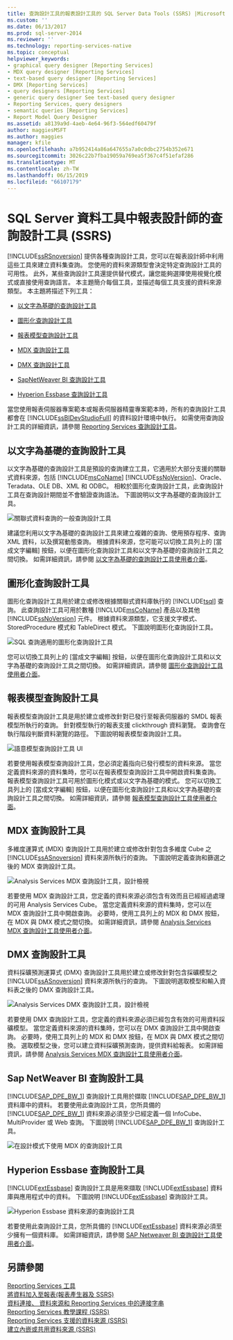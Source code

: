 ```yaml
---
title: 查詢設計工具的報表設計工具的 SQL Server Data Tools (SSRS) |Microsoft Docs
ms.custom: ''
ms.date: 06/13/2017
ms.prod: sql-server-2014
ms.reviewer: ''
ms.technology: reporting-services-native
ms.topic: conceptual
helpviewer_keywords:
- graphical query designer [Reporting Services]
- MDX query designer [Reporting Services]
- text-based query designer [Reporting Services]
- DMX [Reporting Services]
- query designers [Reporting Services]
- generic query designer See text-based query designer
- Reporting Services, query designers
- semantic queries [Reporting Services]
- Report Model Query Designer
ms.assetid: a8139a9d-4aeb-4e64-96f3-564edf60479f
author: maggiesMSFT
ms.author: maggies
manager: kfile
ms.openlocfilehash: a7b952414a86a647655a7a0c0dbc2754b352e671
ms.sourcegitcommit: 3026c22b7fba19059a769ea5f367c4f51efaf286
ms.translationtype: MT
ms.contentlocale: zh-TW
ms.lasthandoff: 06/15/2019
ms.locfileid: "66107179"
---
```

# <a name="query-design-tools-in-report-designer-sql-server-data-tools-ssrs"></a>SQL Server 資料工具中報表設計師的查詢設計工具 (SSRS)
  [!INCLUDE[ssRSnoversion](../../includes/ssrsnoversion-md.md)] 提供各種查詢設計工具，您可以在報表設計師中利用這些工具來建立資料集查詢。 您使用的資料來源類型會決定特定查詢設計工具的可用性。 此外，某些查詢設計工具還提供替代模式，讓您能夠選擇使用視覺化模式或直接使用查詢語言。 本主題簡介每個工具，並描述每個工具支援的資料來源類型。 本主題將描述下列工具：  
  
-   [以文字為基礎的查詢設計工具](#Textbased)  
  
-   [圖形化查詢設計工具](#Graphical)  
  
-   [報表模型查詢設計工具](#Model)  
  
-   [MDX 查詢設計工具](#MDX)  
  
-   [DMX 查詢設計工具](#DMX)  
  
-   [SapNetWeaver BI 查詢設計工具](#SAPBW)  
  
-   [Hyperion Essbase 查詢設計工具](#Hyperion)  
  
 當您使用報表伺服器專案範本或報表伺服器精靈專案範本時，所有的查詢設計工具都會在 [!INCLUDE[ssBIDevStudioFull](../../includes/ssbidevstudiofull-md.md)] 的資料設計環境中執行。 如需使用查詢設計工具的詳細資訊，請參閱 [Reporting Services 查詢設計工具](../reporting-services-query-designers.md)。  
  
##  <a name="Textbased"></a> 以文字為基礎的查詢設計工具  
 以文字為基礎的查詢設計工具是預設的查詢建立工具，它適用於大部分支援的關聯式資料來源，包括 [!INCLUDE[msCoName](../../../includes/msconame-md.md)] [!INCLUDE[ssNoVersion](../../../includes/ssnoversion-md.md)]、Oracle、Teradata、OLE DB、XML 和 ODBC。 相較於圖形化查詢設計工具，此查詢設計工具在查詢設計期間並不會驗證查詢語法。 下圖說明以文字為基礎的查詢設計工具。  
  
 ![關聯式資料查詢的一般查詢設計工具](../../analysis-services/media/rsqd-dsaw-sql-generic.gif "關聯式資料查詢的一般查詢設計工具")  
  
 建議您利用以文字為基礎的查詢設計工具來建立複雜的查詢、使用預存程序、查詢 XML 資料，以及撰寫動態查詢。 根據資料來源，您可能可以切換工具列上的 [當成文字編輯]  按鈕，以便在圖形化查詢設計工具和以文字為基礎的查詢設計工具之間切換。 如需詳細資訊，請參閱 [以文字為基礎的查詢設計工具使用者介面](../text-based-query-designer-user-interface.md)。  
  
##  <a name="Graphical"></a> 圖形化查詢設計工具  
 圖形化查詢設計工具用於建立或修改根據關聯式資料庫執行的 [!INCLUDE[tsql](../../includes/tsql-md.md)] 查詢。 此查詢設計工具可用於數種 [!INCLUDE[msCoName](../../../includes/msconame-md.md)] 產品以及其他 [!INCLUDE[ssNoVersion](../../../includes/ssnoversion-md.md)] 元件。 根據資料來源類型，它支援文字模式、StoredProcedure 模式和 TableDirect 模式。 下圖說明圖形化查詢設計工具。  
  
 ![SQL 查詢適用的圖形化查詢設計工具](../media/rsqd-dsaw-sql.gif "SQL 查詢適用的圖形化查詢設計工具")  
  
 您可以切換工具列上的 [當成文字編輯]  按鈕，以便在圖形化查詢設計工具和以文字為基礎的查詢設計工具之間切換。 如需詳細資訊，請參閱 [圖形化查詢設計工具使用者介面](graphical-query-designer-user-interface.md)。  
  
##  <a name="Model"></a> 報表模型查詢設計工具  
 報表模型查詢設計工具是用於建立或修改針對已發行至報表伺服器的 SMDL 報表模型所執行的查詢。 針對模型執行的報表支援 clickthrough 資料瀏覽。 查詢會在執行階段判斷資料瀏覽的路徑。 下圖說明報表模型查詢設計工具。  
  
 ![語意模型查詢設計工具 UI](../media/rsqd-dsawmodel-smql.gif "語意模型查詢設計工具 UI")  
  
 若要使用報表模型查詢設計工具，您必須定義指向已發行模型的資料來源。 當您定義資料來源的資料集時，您可以在報表模型查詢設計工具中開啟資料集查詢。 報表模型查詢設計工具可用於圖形化模式或以文字為基礎的模式。 您可以切換工具列上的 [當成文字編輯]  按鈕，以便在圖形化查詢設計工具和以文字為基礎的查詢設計工具之間切換。 如需詳細資訊，請參閱 [報表模型查詢設計工具使用者介面](report-model-query-designer-user-interface.md)。  
  
##  <a name="MDX"></a> MDX 查詢設計工具  
 多維度運算式 (MDX) 查詢設計工具用於建立或修改針對包含多維度 Cube 之 [!INCLUDE[ssASnoversion](../../../includes/ssasnoversion-md.md)] 資料來源所執行的查詢。 下圖說明定義查詢和篩選之後的 MDX 查詢設計工具。  
  
 ![Analysis Services MDX 查詢設計工具，設計檢視](../../analysis-services/media/rsqd-dsawas-mdx-designmode.gif "Analysis Services MDX 查詢設計工具，設計檢視")  
  
 若要使用 MDX 查詢設計工具，您定義的資料來源必須包含有效而且已經經過處理的可用 Analysis Services Cube。 當您定義資料來源的資料集時，您可以在 MDX 查詢設計工具中開啟查詢。 必要時，使用工具列上的 MDX 和 DMX 按鈕，在 MDX 與 DMX 模式之間切換。 如需詳細資訊，請參閱 [Analysis Services MDX 查詢設計工具使用者介面](analysis-services-mdx-query-designer-user-interface.md)。  
  
##  <a name="DMX"></a> DMX 查詢設計工具  
 資料採礦預測運算式 (DMX) 查詢設計工具用於建立或修改針對包含採礦模型之 [!INCLUDE[ssASnoversion](../../../includes/ssasnoversion-md.md)] 資料來源所執行的查詢。 下圖說明選取模型和輸入資料表之後的 DMX 查詢設計工具。  
  
 ![Analysis Services DMX 查詢設計工具，設計檢視](../media/rsqd-dsawas-dmx-designmode.gif "Analysis Services DMX 查詢設計工具，設計檢視")  
  
 若要使用 DMX 查詢設計工具，您定義的資料來源必須已經包含有效的可用資料採礦模型。 當您定義資料來源的資料集時，您可以在 DMX 查詢設計工具中開啟查詢。 必要時，使用工具列上的 MDX 和 DMX 按鈕，在 MDX 與 DMX 模式之間切換。 選取模型之後，您可以建立資料採礦預測查詢，提供資料給報表。 如需詳細資訊，請參閱 [Analysis Services MDX 查詢設計工具使用者介面](analysis-services-dmx-query-designer-user-interface.md)。  
  
##  <a name="SAPBW"></a> Sap NetWeaver BI 查詢設計工具  
 [!INCLUDE[SAP_DPE_BW_1](../../../includes/sap-dpe-bw-1-md.md)] 查詢設計工具用於擷取 [!INCLUDE[SAP_DPE_BW_1](../../../includes/sap-dpe-bw-1-md.md)] 資料庫中的資料。 若要使用此查詢設計工具，您所具備的 [!INCLUDE[SAP_DPE_BW_1](../../../includes/sap-dpe-bw-1-md.md)] 資料來源必須至少已經定義一個 InfoCube、MultiProvider 或 Web 查詢。 下圖說明 [!INCLUDE[SAP_DPE_BW_1](../../../includes/sap-dpe-bw-1-md.md)] 查詢設計工具。  
  
 ![在設計模式下使用 MDX 的查詢設計工具](../media/rsqd-dssapbw-mdx-designmode.gif "在設計模式下使用 MDX 的查詢設計工具")  
  
##  <a name="Hyperion"></a> Hyperion Essbase 查詢設計工具  
 [!INCLUDE[extEssbase](../../../includes/extessbase-md.md)] 查詢設計工具是用來擷取 [!INCLUDE[extEssbase](../../../includes/extessbase-md.md)] 資料庫與應用程式中的資料。 下圖說明 [!INCLUDE[extEssbase](../../../includes/extessbase-md.md)] 查詢設計工具。  
  
 ![Hyperion Essbase 資料來源的查詢設計工具](../media/rsqd-dshyperionessbase-mdx-designmode.gif "Hyperion Essbase 資料來源的查詢設計工具")  
  
 若要使用此查詢設計工具，您所具備的 [!INCLUDE[extEssbase](../../../includes/extessbase-md.md)] 資料來源必須至少擁有一個資料庫。 如需詳細資訊，請參閱 [SAP Netweaver BI 查詢設計工具使用者介面](sap-netweaver-bi-query-designer-user-interface.md)。  
  
## <a name="see-also"></a>另請參閱  
 [Reporting Services 工具](../tools/reporting-services-tools.md)   
 [將資料加入至報表&#40;報表產生器及 SSRS&#41;](report-datasets-ssrs.md)   
 [資料連接、 資料來源和 Reporting Services 中的連接字串](../data-connections-data-sources-and-connection-strings-in-reporting-services.md)   
 [Reporting Services 教學課程 &#40;SSRS&#41;](../reporting-services-tutorials-ssrs.md)   
 [Reporting Services 支援的資料來源 &#40;SSRS&#41;](../create-deploy-and-manage-mobile-and-paginated-reports.md)   
 [建立內嵌或共用資料來源 &#40;SSRS&#41;](../create-an-embedded-or-shared-data-source-ssrs.md)  
  
  
